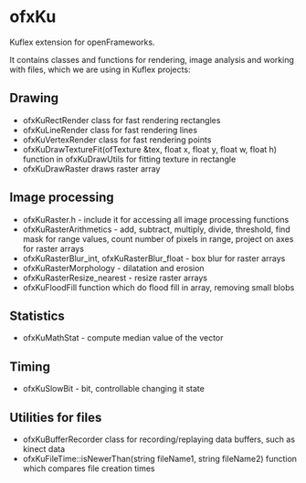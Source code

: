# ofxKu
Kuflex extension for openFrameworks.

It contains classes and functions for rendering, image analysis and working with files, which we are using in Kuflex projects:

## Drawing
* ofxKuRectRender class for fast rendering rectangles
* ofxKuLineRender class for fast rendering lines
* ofxKuVertexRender class for fast rendering points
* ofxKuDrawTextureFit(ofTexture &tex, float x, float y, float w, float h) function in ofxKuDrawUtils for fitting texture in rectangle
* ofxKuDrawRaster draws raster array

## Image processing
* ofxKuRaster.h - include it for accessing all image processing functions
* ofxKuRasterArithmetics - add, subtract, multiply, divide, threshold, find mask for range values, 
count number of pixels in range, project on axes for raster arrays
* ofxKuRasterBlur_int, ofxKuRasterBlur_float - box blur for raster arrays
* ofxKuRasterMorphology - dilatation and erosion
* ofxKuRasterResize_nearest - resize raster arrays
* ofxKuFloodFill function which do flood fill in array, removing small blobs

## Statistics
* ofxKuMathStat - compute median value of the vector

## Timing
* ofxKuSlowBit - bit, controllable changing it state

## Utilities for files
* ofxKuBufferRecorder class for recording/replaying data buffers, such as kinect data
* ofxKuFileTime::isNewerThan(string fileName1, string fileName2) function which compares file creation times


